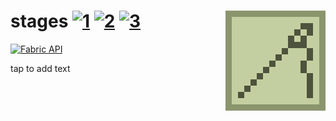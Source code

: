 # stages [![1][1]][6]  [![2][2]][4]  [![3][3]][5] <img src="src/main/resources/assets/needle/icon.png" align="right"/>

[![Fabric API](https://images2.imgbox.com/8e/38/bfInI5qv_o.png)][8]

tap to add text

[1]: https://img.shields.io/badge/minecraft-1.15+-brightgreen
[2]: https://img.shields.io/badge/loader-Fabric-blue
[3]: https://img.shields.io/badge/code_quality-F-red
[4]: https://fabricmc.net
[5]: https://git.io/code-quality
[6]: https://minecraft.net
[8]: https://www.curseforge.com/minecraft/mc-mods/fabric-api
[9]: https://www.curseforge.com/minecraft/mc-mods/fabric-language-kotlin
[10]: https://img.shields.io/badge/dynamic/json?color=orange&label=downloads&query=downloadCount&url=https%3A%2F%2Faddons-ecs.forgesvc.net%2Fapi%2Fv2%2Faddon%2F391014&logo=curseforge
[11]: https://www.curseforge.com/minecraft/mc-mods/slotlink
